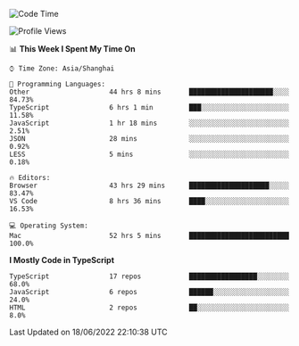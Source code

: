 <!--START_SECTION:waka-->
![Code Time](http://img.shields.io/badge/Code%20Time-2%2C045%20hrs%2027%20mins-blue)

![Profile Views](http://img.shields.io/badge/Profile%20Views-1-blue)

📊 **This Week I Spent My Time On** 

```text
⌚︎ Time Zone: Asia/Shanghai

💬 Programming Languages: 
Other                    44 hrs 8 mins       █████████████████████░░░░   84.73% 
TypeScript               6 hrs 1 min         ███░░░░░░░░░░░░░░░░░░░░░░   11.58% 
JavaScript               1 hr 18 mins        ░░░░░░░░░░░░░░░░░░░░░░░░░   2.51% 
JSON                     28 mins             ░░░░░░░░░░░░░░░░░░░░░░░░░   0.92% 
LESS                     5 mins              ░░░░░░░░░░░░░░░░░░░░░░░░░   0.18%

🔥 Editors: 
Browser                  43 hrs 29 mins      ████████████████████░░░░░   83.47% 
VS Code                  8 hrs 36 mins       ████░░░░░░░░░░░░░░░░░░░░░   16.53%

💻 Operating System: 
Mac                      52 hrs 5 mins       █████████████████████████   100.0%

```

**I Mostly Code in TypeScript** 

```text
TypeScript               17 repos            █████████████████░░░░░░░░   68.0% 
JavaScript               6 repos             ██████░░░░░░░░░░░░░░░░░░░   24.0% 
HTML                     2 repos             ██░░░░░░░░░░░░░░░░░░░░░░░   8.0%

```



 Last Updated on 18/06/2022 22:10:38 UTC
<!--END_SECTION:waka-->
